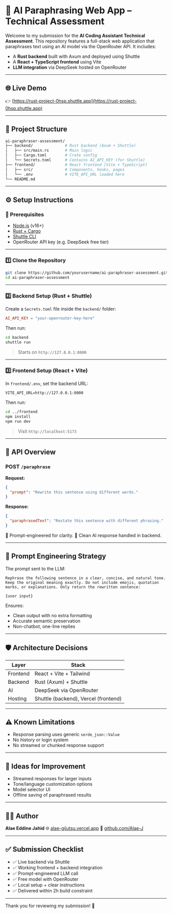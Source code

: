 # 🧠 AI Paraphrasing Web App – Technical Assessment

Welcome to my submission for the **AI Coding Assistant Technical Assessment**. This repository features a full-stack web application that paraphrases text using an AI model via the OpenRouter API. It includes:

* A **Rust backend** built with Axum and deployed using Shuttle
* A **React + TypeScript frontend** using Vite
* **LLM integration** via DeepSeek hosted on OpenRouter

---

## 🌐 Live Demo

👉 [https://rust-project-0hsp.shuttle.app](https://rust-project-0hsp.shuttle.app)

---

## 📁 Project Structure

```bash
ai-paraphraser-assessment/
├── backend/              # Rust backend (Axum + Shuttle)
│   ├── src/main.rs       # Main logic
│   ├── Cargo.toml        # Crate config
│   └── Secrets.toml      # Contains AI_API_KEY (for Shuttle)
├── frontend/             # React frontend (Vite + TypeScript)
│   ├── src/              # Components, hooks, pages
│   └── .env              # VITE_API_URL loaded here
└── README.md
```

---

## ⚙️ Setup Instructions

### 🔧 Prerequisites

* [Node.js](https://nodejs.org/) (v16+)
* [Rust + Cargo](https://www.rust-lang.org/tools/install)
* [Shuttle CLI](https://www.shuttle.rs/docs/introduction/installation)
* OpenRouter API key (e.g. DeepSeek free tier)

---

### 1️⃣ Clone the Repository

```bash
git clone https://github.com/yourusername/ai-paraphraser-assessment.git
cd ai-paraphraser-assessment
```

---

### 2️⃣ Backend Setup (Rust + Shuttle)

Create a `Secrets.toml` file inside the `backend/` folder:

```toml
AI_API_KEY = "your-openrouter-key-here"
```

Then run:

```bash
cd backend
shuttle run
```

> Starts on `http://127.0.0.1:8000`

---

### 3️⃣ Frontend Setup (React + Vite)

In `frontend/.env`, set the backend URL:

```env
VITE_API_URL=http://127.0.0.1:8000
```

Then run:

```bash
cd ../frontend
npm install
npm run dev
```

> Visit `http://localhost:5173`

---

## 🚀 API Overview

### POST `/paraphrase`

**Request:**

```json
{
  "prompt": "Rewrite this sentence using different words."
}
```

**Response:**

```json
{
  "paraphrasedText": "Restate this sentence with different phrasing."
}
```

🔁 Prompt-engineered for clarity.
📅 Clean AI response handled in backend.

---

## 🧠 Prompt Engineering Strategy

The prompt sent to the LLM:

```
Rephrase the following sentence in a clear, concise, and natural tone. Keep the original meaning exactly. Do not include emojis, quotation marks, or explanations. Only return the rewritten sentence:

{user input}
```

Ensures:

* Clean output with no extra formatting
* Accurate semantic preservation
* Non-chatbot, one-line replies

---

## 🛡️ Architecture Decisions

| Layer    | Stack                                |
| -------- | ------------------------------------ |
| Frontend | React + Vite + Tailwind              |
| Backend  | Rust (Axum) + Shuttle                |
| AI       | DeepSeek via OpenRouter              |
| Hosting  | Shuttle (backend), Vercel (frontend) |

---

## ⚠️ Known Limitations

* Response parsing uses generic `serde_json::Value`
* No history or login system
* No streamed or chunked response support

---

## 🧠 Ideas for Improvement

* Streamed responses for larger inputs
* Tone/language customization options
* Model selector UI
* Offline saving of paraphrased results

---

## 👨‍💻 Author

**Alae Eddine Jahid**
🌐 [alae-gijutsu.vercel.app](https://alae-gijutsu.vercel.app)
🐙 [github.com/Alae-J](https://github.com/Alae-J)

---

## ✅ Submission Checklist

* ✅ Live backend via Shuttle
* ✅ Working frontend + backend integration
* ✅ Prompt-engineered LLM call
* ✅ Free model with OpenRouter
* ✅ Local setup + clear instructions
* ✅ Delivered within 2h build constraint

---

Thank you for reviewing my submission! 🚀
